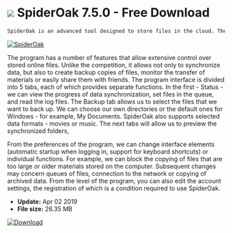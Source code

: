 # ![](https://cdn.softexe.net/static/icon/win.gif) SpiderOak 7.5.0 - Free Download

```sh
SpiderOak is an advanced tool designed to store files in the cloud. The action is similar to the popular Dropbox.
```
[![SpiderOak](https://gallery.dpcdn.pl/imgc/Tools/2812/g_-_420x350_1.5_-_x20110505152343_00.JPG)](https://softexe.net/win/internet/cloud-storage/spideroak:hgbd.html)

The program has a number of features that allow extensive control over stored online files. Unlike the competition, it allows not only to synchronize data, but also to create backup copies of files, monitor the transfer of materials or easily share them with friends. The program interface is divided into 5 tabs, each of which provides separate functions. In the first - Status - we can view the progress of data synchronization, set files in the queue, and read the log files. The Backup tab allows us to select the files that we want to back up. We can choose our own directories or the default ones for Windows - for example, My Documents. SpiderOak also supports selected data formats - movies or music. The next tabs will allow us to preview the synchronized folders,
 
 From the preferences of the program, we can change interface elements (automatic startup when logging in, support for keyboard shortcuts) or individual functions. For example, we can block the copying of files that are too large or older materials stored on the computer. Subsequent changes may concern queues of files, connection to the network or copying of archived data. From the level of the program, you can also edit the account settings, the registration of which is a condition required to use SpiderOak.


- **Update:** Apr 02 2019
- **File size:** 26.35 MB

[![Download](https://cdn.softexe.net/static/img/download.png)](https://softexe.net/win/internet/cloud-storage/spideroak:hgbd.html)

